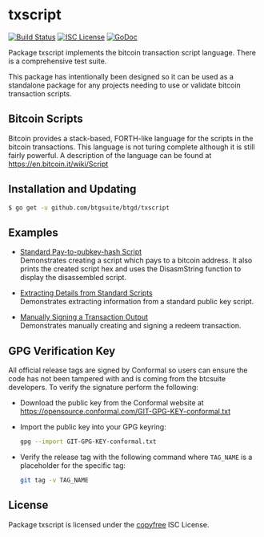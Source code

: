 txscript
========

[![Build Status](https://travis-ci.org/btcsuite/btcd.png?branch=master)](https://travis-ci.org/btcsuite/btcd)
[![ISC License](http://img.shields.io/badge/license-ISC-blue.svg)](http://copyfree.org)
[![GoDoc](https://godoc.org/github.com/btgsuite/btgd/txscript?status.png)](http://godoc.org/github.com/btgsuite/btgd/txscript)

Package txscript implements the bitcoin transaction script language.  There is
a comprehensive test suite.

This package has intentionally been designed so it can be used as a standalone
package for any projects needing to use or validate bitcoin transaction scripts.

## Bitcoin Scripts

Bitcoin provides a stack-based, FORTH-like language for the scripts in
the bitcoin transactions.  This language is not turing complete
although it is still fairly powerful.  A description of the language
can be found at https://en.bitcoin.it/wiki/Script

## Installation and Updating

```bash
$ go get -u github.com/btgsuite/btgd/txscript
```

## Examples

* [Standard Pay-to-pubkey-hash Script](http://godoc.org/github.com/btgsuite/btgd/txscript#example-PayToAddrScript)  
  Demonstrates creating a script which pays to a bitcoin address.  It also
  prints the created script hex and uses the DisasmString function to display
  the disassembled script.

* [Extracting Details from Standard Scripts](http://godoc.org/github.com/btgsuite/btgd/txscript#example-ExtractPkScriptAddrs)  
  Demonstrates extracting information from a standard public key script.

* [Manually Signing a Transaction Output](http://godoc.org/github.com/btgsuite/btgd/txscript#example-SignTxOutput)  
  Demonstrates manually creating and signing a redeem transaction.

## GPG Verification Key

All official release tags are signed by Conformal so users can ensure the code
has not been tampered with and is coming from the btcsuite developers.  To
verify the signature perform the following:

- Download the public key from the Conformal website at
  https://opensource.conformal.com/GIT-GPG-KEY-conformal.txt

- Import the public key into your GPG keyring:
  ```bash
  gpg --import GIT-GPG-KEY-conformal.txt
  ```

- Verify the release tag with the following command where `TAG_NAME` is a
  placeholder for the specific tag:
  ```bash
  git tag -v TAG_NAME
  ```

## License

Package txscript is licensed under the [copyfree](http://copyfree.org) ISC
License.
